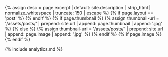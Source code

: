 <head>
  <meta charset="utf-8">
  <title>{{ site.title }}</title>
  {% assign desc = page.excerpt | default: site.description | strip_html | normalize_whitespace | truncate: 150 | escape %}
  <meta itemprop = 'description' name="description" content="{{ desc }}">
  <meta property="og:description" content="{{ desc }}">
  <meta name="viewport" content="width=device-width, initial-scale=1.0, maximum-scale=1.0, user-scalable=no">
  <meta http-equiv='X-UA-Compatible' content='IE=edge'>
  <meta name="SKYPE_TOOLBAR" content="SKYPE_TOOLBAR_PARSER_COMPATIBLE" />
  <meta name="keywords" content="konekti systems">
  <meta property="og:locale" content="en_US" />
  {% if page.layout == 'post' %}
    <meta property="og:type" content="article" />
    <meta property="og:title" content="{{page.title}}" />
    <meta property="og:url" content="{{site.baseurl}}/{{page.title}}" />
    <meta property="article:published_time" content="{{page.date | date_to_xmlschema}}" />
    <script type="application/ld+json">
      {"@context": "http://schema.org",
      "@type": "BlogPosting"",
      "name": "{{site.title}}",
      "headline": "{{page.tite}}",
      "description": "{{page.description}}",
      "url": "{{site.baseur}}/{{page.permalink}}"}
    </script>
  {% endif %}
  {% if page.thumbnail %}
    {% assign thumbnail-url  = '/assets/posts/' | prepend: site.url | append: page.thumbnail | append: '.jpg' %}
  {% else %}
    {% assign thumbnail-url =   '/assets/posts/' | prepend: site.url | append: page.image |  append: '.jpg' %}
  {% endif %}
  {% if page.image %}
    <meta property='og:image' content= '{{ thumbnail-url }}' />
    <meta property='og:image:width' content='720' />
    <meta property='og:image:height' content='360' />
    <meta name='twitter:site' content='@{{site.twitter}}' />
    <meta name='twitter:image' content = '{{ thumbnail-url }}' />
    <meta name='twitter:card' content='summary' />
    <meta name='twitter:creator' content='@{{site.twitter}}' />
    <meta property='og:description'  content="{{ desc }}"/>
  {% endif %}
 
  <link rel="shortcut icon" href="{{ site.baseurl }}/fav.PNG">
  <link rel="canonical" href="{{ page.url | replace:'index.htm l','' | absolute_url }}">

  {% include analytics.md %}

  <script src="https://use.fontawesome.com/22572db09e.js"></script> 
  <link rel="stylesheet" href="https://maxcdn.bootstrapcdn.com/bootstrap/3.3.7/css/bootstrap.min.css" integrity="sha384-BVYiiSIFeK1dGmJRAkycuHAHRg32OmUcww7on3RYdg4Va+PmSTsz/K68vbdEjh4u" crossorigin="anonymous">
  <link rel = 'stylesheet' href = '/assets/main.css'>
  <style>
     {% include css/animate.css %}
     {% include css/main.css %}
     {% include css/critical.css %}
  </style>
</head>
